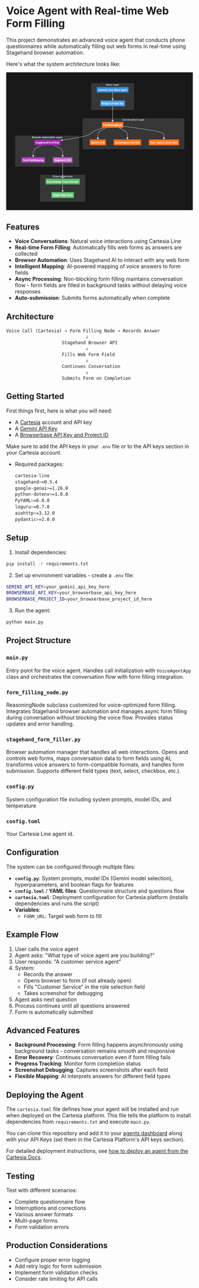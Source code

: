 # Voice Agent with Real-time Web Form Filling

This project demonstrates an advanced voice agent that conducts phone questionnaires while automatically filling out web forms in real-time using Stagehand browser automation.

Here's what the system architecture looks like:

![Workflow](workflow_diagram.png)

## Features

- **Voice Conversations**: Natural voice interactions using Cartesia Line
- **Real-time Form Filling**: Automatically fills web forms as answers are collected
- **Browser Automation**: Uses Stagehand AI to interact with any web form
- **Intelligent Mapping**: AI-powered mapping of voice answers to form fields
- **Async Processing**: Non-blocking form filling maintains conversation flow - form fields are filled in background tasks without delaying voice responses
- **Auto-submission**: Submits forms automatically when complete

## Architecture

```
Voice Call (Cartesia) → Form Filling Node → Records Answer
                              ↓
                     Stagehand Browser API
                              ↓
                     Fills Web Form Field
                              ↓
                     Continues Conversation
                              ↓
                     Submits Form on Completion
```

## Getting Started

First things first, here is what you will need:
- A [Cartesia](https://play.cartesia.ai/agents) account and API key
- A [Gemini API Key](https://aistudio.google.com/apikey)
- A [Browserbase API Key and Project ID](https://www.browserbase.com/overview)

Make sure to add the API keys in your `.env` file or to the API keys section in your Cartesia account.

- Required packages:
  ```bash
  cartesia-line
  stagehand>=0.5.4
  google-genai>=1.26.0
  python-dotenv>=1.0.0
  PyYAML>=6.0.0
  loguru>=0.7.0
  aiohttp>=3.12.0
  pydantic>=2.0.0
  ```

## Setup

1. Install dependencies:
```bash
pip install -r requirements.txt
```

2. Set up environment variables - create a `.env` file:
```bash
GEMINI_API_KEY=your_gemini_api_key_here
BROWSERBASE_API_KEY=your_browserbase_api_key_here
BROWSERBASE_PROJECT_ID=your_browserbase_project_id_here
```

3. Run the agent:
```bash
python main.py
```

## Project Structure

### `main.py`
Entry point for the voice agent. Handles call initialization with `VoiceAgentApp` class and orchestrates the conversation flow with form filling integration.

### `form_filling_node.py`
ReasoningNode subclass customized for voice-optimized form filling. Integrates Stagehand browser automation and manages async form filling during conversation without blocking the voice flow. Provides status updates and error handling.

### `stagehand_form_filler.py`
Browser automation manager that handles all web interactions. Opens and controls web forms, maps conversation data to form fields using AI, transforms voice answers to form-compatible formats, and handles form submission. Supports different field types (text, select, checkbox, etc.).

### `config.py`
System configuration file including system prompts, model IDs, and temperature

### `config.toml`
Your Cartesia Line agent id.

## Configuration

The system can be configured through multiple files:

- **`config.py`**: System prompts, model IDs (Gemini model selection), hyperparameters, and boolean flags for features
- **`config.toml`** / **YAML files**: Questionnaire structure and questions flow
- **`cartesia.toml`**: Deployment configuration for Cartesia platform (installs dependencies and runs the script)
- **Variables**:
  - `FORM_URL`: Target web form to fill

## Example Flow

1. User calls the voice agent
2. Agent asks: "What type of voice agent are you building?"
3. User responds: "A customer service agent"
4. System:
   - Records the answer
   - Opens browser to form (if not already open)
   - Fills "Customer Service" in the role selection field
   - Takes screenshot for debugging
5. Agent asks next question
6. Process continues until all questions answered
7. Form is automatically submitted

## Advanced Features

- **Background Processing**: Form filling happens asynchronously using background tasks - conversation remains smooth and responsive
- **Error Recovery**: Continues conversation even if form filling fails
- **Progress Tracking**: Monitor form completion status
- **Screenshot Debugging**: Captures screenshots after each field
- **Flexible Mapping**: AI interprets answers for different field types

## Deploying the Agent

The `cartesia.toml` file defines how your agent will be installed and run when deployed on the Cartesia platform. This file tells the platform to install dependencies from `requirements.txt` and execute `main.py`.

You can clone this repository and add it to your [agents dashboard](https://play.cartesia.ai/agents) along with your API Keys (set them in the Cartesia Platform's API keys section).

For detailed deployment instructions, see [how to deploy an agent from the Cartesia Docs](https://docs.cartesia.ai/line/start-building/talk-to-your-first-agent).

## Testing

Test with different scenarios:
- Complete questionnaire flow
- Interruptions and corrections
- Various answer formats
- Multi-page forms
- Form validation errors

## Production Considerations

- Configure proper error logging
- Add retry logic for form submission
- Implement form validation checks
- Consider rate limiting for API calls
